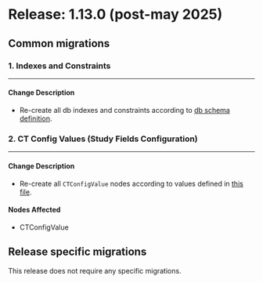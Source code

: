 # Release: 1.13.0 (post-may 2025)

## Common migrations

### 1. Indexes and Constraints
-------------------------------------
#### Change Description
- Re-create all db indexes and constraints according to [db schema definition](https://orgremoved.visualstudio.com/Clinical-MDR/_git/neo4j-mdr-db?path=/db_schema.py&version=GBmain&_a=contents).


### 2. CT Config Values (Study Fields Configuration)
-------------------------------------  
#### Change Description
- Re-create all `CTConfigValue` nodes according to values defined in [this file](https://orgremoved.visualstudio.com/Clinical-MDR/_git/studybuilder-import?path=/datafiles/configuration/study_fields_configuration.csv).

#### Nodes Affected
- CTConfigValue


## Release specific migrations
This release does not require any specific migrations.



